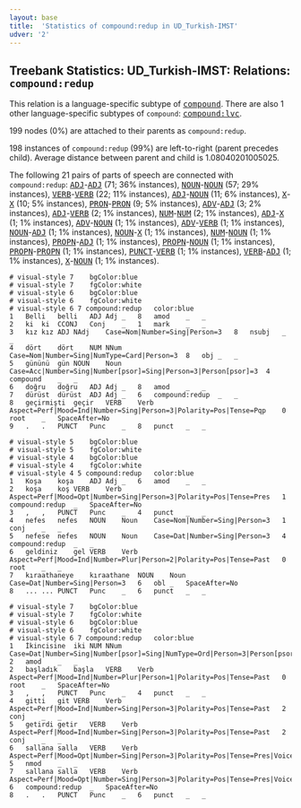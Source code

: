 ```yaml
---
layout: base
title:  'Statistics of compound:redup in UD_Turkish-IMST'
udver: '2'
---
```


## Treebank Statistics: UD_Turkish-IMST: Relations: `compound:redup`

This relation is a language-specific subtype of <tt><a href="tr_imst-dep-compound.html">compound</a></tt>.
There are also 1 other language-specific subtypes of `compound`: <tt><a href="tr_imst-dep-compound-lvc.html">compound:lvc</a></tt>.

199 nodes (0%) are attached to their parents as `compound:redup`.

198 instances of `compound:redup` (99%) are left-to-right (parent precedes child).
Average distance between parent and child is 1.08040201005025.

The following 21 pairs of parts of speech are connected with `compound:redup`: <tt><a href="tr_imst-pos-ADJ.html">ADJ</a></tt>-<tt><a href="tr_imst-pos-ADJ.html">ADJ</a></tt> (71; 36% instances), <tt><a href="tr_imst-pos-NOUN.html">NOUN</a></tt>-<tt><a href="tr_imst-pos-NOUN.html">NOUN</a></tt> (57; 29% instances), <tt><a href="tr_imst-pos-VERB.html">VERB</a></tt>-<tt><a href="tr_imst-pos-VERB.html">VERB</a></tt> (22; 11% instances), <tt><a href="tr_imst-pos-ADJ.html">ADJ</a></tt>-<tt><a href="tr_imst-pos-NOUN.html">NOUN</a></tt> (11; 6% instances), <tt><a href="tr_imst-pos-X.html">X</a></tt>-<tt><a href="tr_imst-pos-X.html">X</a></tt> (10; 5% instances), <tt><a href="tr_imst-pos-PRON.html">PRON</a></tt>-<tt><a href="tr_imst-pos-PRON.html">PRON</a></tt> (9; 5% instances), <tt><a href="tr_imst-pos-ADV.html">ADV</a></tt>-<tt><a href="tr_imst-pos-ADJ.html">ADJ</a></tt> (3; 2% instances), <tt><a href="tr_imst-pos-ADJ.html">ADJ</a></tt>-<tt><a href="tr_imst-pos-VERB.html">VERB</a></tt> (2; 1% instances), <tt><a href="tr_imst-pos-NUM.html">NUM</a></tt>-<tt><a href="tr_imst-pos-NUM.html">NUM</a></tt> (2; 1% instances), <tt><a href="tr_imst-pos-ADJ.html">ADJ</a></tt>-<tt><a href="tr_imst-pos-X.html">X</a></tt> (1; 1% instances), <tt><a href="tr_imst-pos-ADV.html">ADV</a></tt>-<tt><a href="tr_imst-pos-NOUN.html">NOUN</a></tt> (1; 1% instances), <tt><a href="tr_imst-pos-ADV.html">ADV</a></tt>-<tt><a href="tr_imst-pos-VERB.html">VERB</a></tt> (1; 1% instances), <tt><a href="tr_imst-pos-NOUN.html">NOUN</a></tt>-<tt><a href="tr_imst-pos-ADJ.html">ADJ</a></tt> (1; 1% instances), <tt><a href="tr_imst-pos-NOUN.html">NOUN</a></tt>-<tt><a href="tr_imst-pos-X.html">X</a></tt> (1; 1% instances), <tt><a href="tr_imst-pos-NUM.html">NUM</a></tt>-<tt><a href="tr_imst-pos-NOUN.html">NOUN</a></tt> (1; 1% instances), <tt><a href="tr_imst-pos-PROPN.html">PROPN</a></tt>-<tt><a href="tr_imst-pos-ADJ.html">ADJ</a></tt> (1; 1% instances), <tt><a href="tr_imst-pos-PROPN.html">PROPN</a></tt>-<tt><a href="tr_imst-pos-NOUN.html">NOUN</a></tt> (1; 1% instances), <tt><a href="tr_imst-pos-PROPN.html">PROPN</a></tt>-<tt><a href="tr_imst-pos-PROPN.html">PROPN</a></tt> (1; 1% instances), <tt><a href="tr_imst-pos-PUNCT.html">PUNCT</a></tt>-<tt><a href="tr_imst-pos-VERB.html">VERB</a></tt> (1; 1% instances), <tt><a href="tr_imst-pos-VERB.html">VERB</a></tt>-<tt><a href="tr_imst-pos-ADJ.html">ADJ</a></tt> (1; 1% instances), <tt><a href="tr_imst-pos-X.html">X</a></tt>-<tt><a href="tr_imst-pos-NOUN.html">NOUN</a></tt> (1; 1% instances).


~~~ conllu
# visual-style 7	bgColor:blue
# visual-style 7	fgColor:white
# visual-style 6	bgColor:blue
# visual-style 6	fgColor:white
# visual-style 6 7 compound:redup	color:blue
1	Belli	belli	ADJ	Adj	_	8	amod	_	_
2	ki	ki	CCONJ	Conj	_	1	mark	_	_
3	kız	kız	ADJ	NAdj	Case=Nom|Number=Sing|Person=3	8	nsubj	_	_
4	dört	dört	NUM	NNum	Case=Nom|Number=Sing|NumType=Card|Person=3	8	obj	_	_
5	gününü	gün	NOUN	Noun	Case=Acc|Number=Sing|Number[psor]=Sing|Person=3|Person[psor]=3	4	compound	_	_
6	doğru	doğru	ADJ	Adj	_	8	amod	_	_
7	dürüst	dürüst	ADJ	Adj	_	6	compound:redup	_	_
8	geçirmişti	geçir	VERB	Verb	Aspect=Perf|Mood=Ind|Number=Sing|Person=3|Polarity=Pos|Tense=Pqp	0	root	_	SpaceAfter=No
9	.	.	PUNCT	Punc	_	8	punct	_	_

~~~


~~~ conllu
# visual-style 5	bgColor:blue
# visual-style 5	fgColor:white
# visual-style 4	bgColor:blue
# visual-style 4	fgColor:white
# visual-style 4 5 compound:redup	color:blue
1	Koşa	koşa	ADJ	Adj	_	6	amod	_	_
2	koşa	koş	VERB	Verb	Aspect=Perf|Mood=Opt|Number=Sing|Person=3|Polarity=Pos|Tense=Pres	1	compound:redup	_	SpaceAfter=No
3	,	,	PUNCT	Punc	_	4	punct	_	_
4	nefes	nefes	NOUN	Noun	Case=Nom|Number=Sing|Person=3	1	conj	_	_
5	nefese	nefes	NOUN	Noun	Case=Dat|Number=Sing|Person=3	4	compound:redup	_	_
6	geldiniz	gel	VERB	Verb	Aspect=Perf|Mood=Ind|Number=Plur|Person=2|Polarity=Pos|Tense=Past	0	root	_	_
7	kıraathaneye	kıraathane	NOUN	Noun	Case=Dat|Number=Sing|Person=3	6	obl	_	SpaceAfter=No
8	...	...	PUNCT	Punc	_	6	punct	_	_

~~~


~~~ conllu
# visual-style 7	bgColor:blue
# visual-style 7	fgColor:white
# visual-style 6	bgColor:blue
# visual-style 6	fgColor:white
# visual-style 6 7 compound:redup	color:blue
1	İkincisine	iki	NUM	NNum	Case=Dat|Number=Sing|Number[psor]=Sing|NumType=Ord|Person=3|Person[psor]=3	2	amod	_	_
2	başladık	başla	VERB	Verb	Aspect=Perf|Mood=Ind|Number=Plur|Person=1|Polarity=Pos|Tense=Past	0	root	_	SpaceAfter=No
3	,	,	PUNCT	Punc	_	4	punct	_	_
4	gitti	git	VERB	Verb	Aspect=Perf|Mood=Ind|Number=Sing|Person=3|Polarity=Pos|Tense=Past	2	conj	_	_
5	getirdi	getir	VERB	Verb	Aspect=Perf|Mood=Ind|Number=Sing|Person=3|Polarity=Pos|Tense=Past	2	conj	_	_
6	sallana	salla	VERB	Verb	Aspect=Perf|Mood=Opt|Number=Sing|Person=3|Polarity=Pos|Tense=Pres|Voice=Pass	5	nmod	_	_
7	sallana	salla	VERB	Verb	Aspect=Perf|Mood=Opt|Number=Sing|Person=3|Polarity=Pos|Tense=Pres|Voice=Pass	6	compound:redup	_	SpaceAfter=No
8	.	.	PUNCT	Punc	_	6	punct	_	_

~~~


